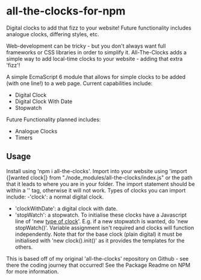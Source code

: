 # all-the-clocks-for-npm
Digital clocks to add that fizz to your website! Future functionality includes analogue clocks, differing styles, etc.

Web-development can be tricky - but you don't always want full frameworks or CSS libraries in order to simplify it. All-The-Clocks adds a simple way to add local-time clocks to your website - adding that extra 'fizz'!

A simple EcmaScript 6 module that allows for simple clocks to be added (with one line!) to a web page. Current capabilities include:
- Digital Clock
- Digital Clock With Date
- Stopwatch

Future Functionality planned includes:
- Analogue Clocks
- Timers

## Usage
Install using 'npm i all-the-clocks'. 
Import into your website using 'import {[wanted clock]} from "./node_modules/all-the-clocks/index.js" or the path that it leads to where you are in your folder. The import statement should be within a '<script type="module"></script>' tag, otherwise it will not work.
Types of clocks you can import include:
-'clock': a normal digital clock.
- 'clockWithDate': a digital clock with date.
- 'stopWatch': a stopwatch.
To initialise these clocks have a Javascript line of 'new [type of clock]()'. E.g. if a new stopwatch is wanted, do 'new stopWatch()'. Variable assignment isn't required and clocks will function independently. Note that for the base clock (plain digital) it must be initialised with 'new clock().init()' as it provides the templates for the others.

This is based off of my original 'all-the-clocks' repository on Github - see there the coding journey that occurred!
See the Package Readme on NPM for more information.